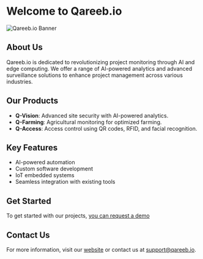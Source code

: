 # Welcome to Qareeb.io

![Qareeb.io Banner](https://i.imgur.com/ba2FTxV.png)

## About Us
Qareeb.io is dedicated to revolutionizing project monitoring through AI and edge computing. We offer a range of AI-powered analytics and advanced surveillance solutions to enhance project management across various industries.

## Our Products
- **Q-Vision**: Advanced site security with AI-powered analytics.
- **Q-Farming**: Agricultural monitoring for optimized farming.
- **Q-Access**: Access control using QR codes, RFID, and facial recognition.

## Key Features
- AI-powered automation
- Custom software development
- IoT embedded systems
- Seamless integration with existing tools

## Get Started
To get started with our projects, [you can request a demo](https://qareeb.io/contact)

## Contact Us
For more information, visit our [website](https://qareeb.io) or contact us at [support@qareeb.io](mailto:contact@qareeb.io).
